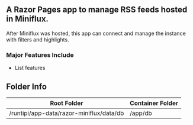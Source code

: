 ## A Razor Pages app to manage RSS feeds hosted in Miniflux. 

After Miniflux was hosted, this app can connect and manage the instance with filters and highlights.

### Major Features Include

* List features

## Folder Info

| Root Folder                              | Container Folder |
|------------------------------------------|------------------|
| /runtipi/app-data/razor-miniflux/data/db | /app/db          |